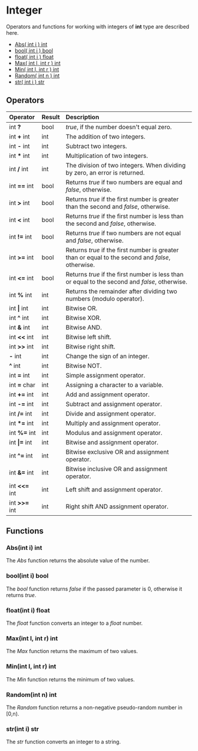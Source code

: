 # Integer

Operators and functions for working with integers of **int** type are described here.

* [Abs\( int i \) int](integer.md#abs-int-i-int)
* [bool\( int i \) bool](integer.md#bool-int-i-bool)
* [float\( int i \) float](integer.md#float-int-i-float)
* [Max\( int l, int r \) int](integer.md#max-int-l-int-r-int)
* [Min\( int l, int r \) int](integer.md#min-int-l-int-r-int)
* [Random\( int n \) int](integer.md#random-int-n-int)
* [str\( int i \) str](integer.md#str-int-i-str)

## Operators

| Operator | Result | Description |
| :--- | :--- | :--- |
| int **?** | bool | *true*, if the number doesn't equal zero. |
| int **+** int | int | The addition of two integers. |
| int **-** int | int | Subtract two integers. |
| int **\*** int | int | Multiplication of two integers. |
| int **/** int | int | The division of two integers. When dividing by zero, an error is returned. |
| int **==** int | bool | Returns _true_ if two numbers are equal and _false_, otherwise. |
| int **&gt;** int | bool | Returns _true_ if the first number is greater than the second and _false_, otherwise. |
| int **&lt;** int | bool | Returns _true_ if the first number is less than the second and _false_, otherwise. |
| int **!=** int | bool | Returns _true_ if two numbers are not equal and _false_, otherwise. |
| int **&gt;=** int | bool | Returns _true_ if the first number is greater than or equal to the second and _false_, otherwise. |
| int **&lt;=** int | bool | Returns _true_ if the first number is less than or equal to the second and _false_, otherwise. |
| int **%** int | int | Returns the remainder after dividing two numbers \(modulo operator\). |
| int **\|** int | int | Bitwise OR. |
| int **^** int | int | Bitwise XOR. |
| int **&** int | int | Bitwise AND. |
| int **&lt;&lt;** int | int | Bitwise left shift. |
| int **&gt;&gt;** int | int | Bitwise right shift. |
| **-** int | int | Change the sign of an integer. |
| **^** int | int | Bitwise NOT. |
| int **=** int | int | Simple assignment operator. |
| int **=** char | int | Assigning a character to a variable. |
| int **+=** int | int | Add and assignment operator. |
| int **-=** int | int | Subtract and assignment operator. |
| int **/=** int | int | Divide and assignment operator. |
| int **\*=** int | int | Multiply and assignment operator. |
| int **%=** int | int | Modulus and assignment operator. |
| int **\|=** int | int | Bitwise and assignment operator. |
| int **^=** int | int | Bitwise exclusive OR and assignment operator. |
| int **&=** int | int | Bitwise inclusive OR and assignment operator. |
| int **&lt;&lt;=** int | int | Left shift and assignment operator. |
| int **&gt;&gt;=** int | int | Right shift AND assignment operator. |

## Functions


### Abs\(int i\) int

The _Abs_ function returns the absolute value of the number.

### bool\(int i\) bool

The _bool_ function returns _false_ if the passed parameter is 0, otherwise it returns _true_.

### float\(int i\) float

The _float_ function converts an integer to a _float_ number.

### Max\(int l, int r\) int

The _Max_ function returns the maximum of two values.

### Min\(int l, int r\) int

The _Min_ function returns the minimum of two values.

### Random\(int n\) int

The _Random_ function returns a non-negative pseudo-random number in [0,n).

### str\(int i\) str

The _str_ function converts an integer to a string.
